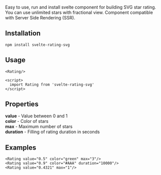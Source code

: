 Easy to use, run and install svelte component for building SVG star rating. You can use unlimited stars with fractional view. Component compatible with Server Side Rendering (SSR).


## Installation
```
npm install svelte-rating-svg
```

## Usage

```
<Rating/>

<script>
  import Rating from 'svelte-rating-svg'
</script>
```

## Properties

**value** - Value between 0 and 1</br>
**color** - Color of stars</br>
**max**  - Maximum number of stars</br>
**duration** - Filling of rating duration in seconds

## Examples

```<Rating value="0.5" color="green" max="3"/>``` </br>
```<Rating value="0.9" color="#AAA" duration="10000"/>``` </br>
```<Rating value="0.4321" max="1"/>``` </br>
